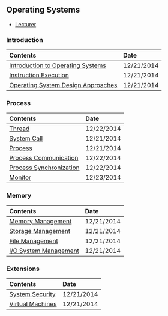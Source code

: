 ## Operating Systems

- [Lecturer](http://cs.gmu.edu/~simon/)

### Introduction
|Contents| Date|
|:----|:----|
|[Introduction to Operating Systems](http://hwang14.blogspot.com/2014/12/introduction-to-operating-systems.html)| 12/21/2014|
|[Instruction Execution](http://hwang14.blogspot.com/2014/12/instruction-execution.html)| 12/21/2014|
|[Operating System Design Approaches](http://hwang14.blogspot.com/2014/12/operating-system-design-approaches.html)|12/21/2014|



### Process
|Contents| Date|
|:----|:----|
|[Thread](http://hwang14.blogspot.com/2014/12/thread.html)| 12/22/2014|
|[System Call](http://hwang14.blogspot.com/2014/12/system-call.html)| 12/21/2014|
|[Process](http://hwang14.blogspot.com/2014/12/process.html)| 12/21/2014|
|[Process Communication](http://hwang14.blogspot.com/2014/12/process-communication.html)| 12/22/2014|
|[Process Synchronization](http://hwang14.blogspot.com/2014/12/process-synchronization.html)| 12/22/2014|
|[Monitor](http://hwang14.blogspot.com/2014/12/monitor.html)| 12/23/2014|



### Memory
|Contents| Date|
|:----|:----|
|[Memory Management](http://hwang14.blogspot.com/2014/12/memory-management.html)| 12/21/2014|
|[Storage Management](http://hwang14.blogspot.com/2014/12/storage-management.html)| 12/21/2014|
|[File Management](http://hwang14.blogspot.com/2014/12/file-management.html)| 12/21/2014|
|[I/O System Management](http://hwang14.blogspot.com/2014/12/io-system-management.html)| 12/21/2014|


### Extensions
|Contents| Date|
|:----|:----|
|[System Security](http://hwang14.blogspot.com/2014/12/system-security.html)| 12/21/2014|
|[Virtual Machines](http://hwang14.blogspot.com/2014/12/virtual-machine.html)| 12/21/2014|
